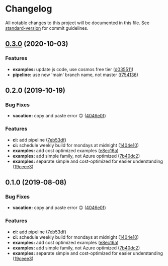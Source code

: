 # Changelog

All notable changes to this project will be documented in this file. See [standard-version](https://github.com/conventional-changelog/standard-version) for commit guidelines.

## [0.3.0](https://github.com/julie-ng/cosmosdb-mongoose-example/compare/v0.2.0...v0.3.0) (2020-10-03)


### Features

* **examples:** update js code, use cosmos free tier ([d035511](https://github.com/julie-ng/cosmosdb-mongoose-example/commit/d035511275631f95fb1fce065e0a6e1d36486c90))
* **pipeline:** use new 'main' branch name, not master ([f754136](https://github.com/julie-ng/cosmosdb-mongoose-example/commit/f75413690a6e48e2d6459bfeaabf648350ccf38c))

## 0.2.0 (2019-10-19)


### Bug Fixes

* **vacation:** copy and paste error 🙃 ([4046e0f](https://github.com/julie-ng/cosmosdb-mongoose-example/commit/4046e0f))


### Features

* **ci:** add pipeline ([7eb53df](https://github.com/julie-ng/cosmosdb-mongoose-example/commit/7eb53df))
* **ci:** schedule weekly build for mondays at midnight ([1404e10](https://github.com/julie-ng/cosmosdb-mongoose-example/commit/1404e10))
* **examples:** add cost optimized examples ([e8ec16a](https://github.com/julie-ng/cosmosdb-mongoose-example/commit/e8ec16a))
* **examples:** add simple family, not Azure optimized ([7b40dc2](https://github.com/julie-ng/cosmosdb-mongoose-example/commit/7b40dc2))
* **examples:** separate simple and cost-optimized for easier understanding ([19ceee3](https://github.com/julie-ng/cosmosdb-mongoose-example/commit/19ceee3))

## 0.1.0 (2019-08-08)


### Bug Fixes

* **vacation:** copy and paste error 🙃 ([4046e0f](https://github.com/julie-ng/cosmosdb-mongoose-example/commit/4046e0f))


### Features

* **ci:** add pipeline ([7eb53df](https://github.com/julie-ng/cosmosdb-mongoose-example/commit/7eb53df))
* **ci:** schedule weekly build for mondays at midnight ([1404e10](https://github.com/julie-ng/cosmosdb-mongoose-example/commit/1404e10))
* **examples:** add cost optimized examples ([e8ec16a](https://github.com/julie-ng/cosmosdb-mongoose-example/commit/e8ec16a))
* **examples:** add simple family, not Azure optimized ([7b40dc2](https://github.com/julie-ng/cosmosdb-mongoose-example/commit/7b40dc2))
* **examples:** separate simple and cost-optimized for easier understanding ([19ceee3](https://github.com/julie-ng/cosmosdb-mongoose-example/commit/19ceee3))
